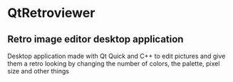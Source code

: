 # QtRetroviewer
## Retro image editor desktop application

Desktop application made with Qt Quick and C++ to edit pictures and give them a retro looking by changing the number of colors, the palette, pixel size and other things
